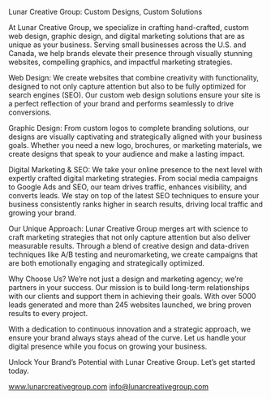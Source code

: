Lunar Creative Group: Custom Designs, Custom Solutions

At Lunar Creative Group, we specialize in crafting hand-crafted, custom web design, graphic design, and digital marketing solutions that are as unique as your business. Serving small businesses across the U.S. and Canada, we help brands elevate their presence through visually stunning websites, compelling graphics, and impactful marketing strategies.

Web Design:
We create websites that combine creativity with functionality, designed to not only capture attention but also to be fully optimized for search engines (SEO). Our custom web design solutions ensure your site is a perfect reflection of your brand and performs seamlessly to drive conversions.

Graphic Design:
From custom logos to complete branding solutions, our designs are visually captivating and strategically aligned with your business goals. Whether you need a new logo, brochures, or marketing materials, we create designs that speak to your audience and make a lasting impact.

Digital Marketing & SEO:
We take your online presence to the next level with expertly crafted digital marketing strategies. From social media campaigns to Google Ads and SEO, our team drives traffic, enhances visibility, and converts leads. We stay on top of the latest SEO techniques to ensure your business consistently ranks higher in search results, driving local traffic and growing your brand.

Our Unique Approach:
Lunar Creative Group merges art with science to craft marketing strategies that not only capture attention but also deliver measurable results. Through a blend of creative design and data-driven techniques like A/B testing and neuromarketing, we create campaigns that are both emotionally engaging and strategically optimized.

Why Choose Us?
We’re not just a design and marketing agency; we’re partners in your success. Our mission is to build long-term relationships with our clients and support them in achieving their goals. With over 5000 leads generated and more than 245 websites launched, we bring proven results to every project.

With a dedication to continuous innovation and a strategic approach, we ensure your brand always stays ahead of the curve. Let us handle your digital presence while you focus on growing your business.

Unlock Your Brand’s Potential with Lunar Creative Group.
Let’s get started today.

www.lunarcreativegroup.com
info@lunarcreativegroup.com
